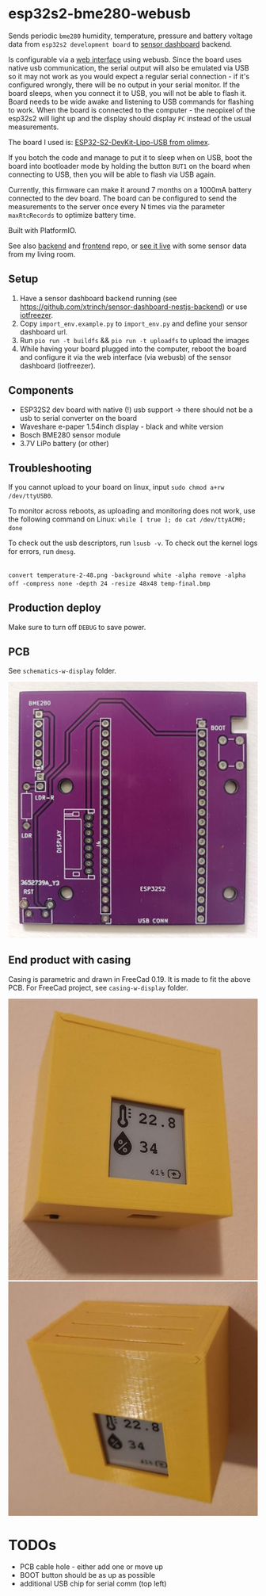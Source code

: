 # esp32s2-bme280-webusb

Sends periodic `bme280` humidity, temperature, pressure and battery voltage data from `esp32s2 development board` to [sensor dashboard](http://iotfreezer.com) backend. 

Is configurable via a [web interface](http://iotfreezer.com/) using webusb. Since the board uses native usb communication, the serial output will also be emulated via USB so it may not work as you would expect a regular serial connection - if it's configured wrongly, there will be no output in your serial monitor. If the board sleeps, when you connect it to USB, you will not be able to flash it. Board needs to be wide awake and listening to USB commands for flashing to work. When the board is connected to the computer - the neopixel of the esp32s2 will light up and the display should display `PC` instead of the usual measurements.

The board I used is: [ESP32-S2-DevKit-Lipo-USB from olimex](https://www.olimex.com/Products/IoT/ESP32-S2/ESP32-S2-DevKit-Lipo-USB/open-source-hardware).

If you botch the code and manage to put it to sleep when on USB, boot the board into bootloader mode by holding the button `BUT1` on the board when connecting to USB, then you will be able to flash via USB again.

Currently, this firmware can make it around 7 months on a 1000mA battery connected to the dev board. The board can be configured to send the measurements to the server once every N times via the parameter `maxRtcRecords` to optimize battery time.

Built with PlatformIO.

See also [backend](https://github.com/xtrinch/sensor-dashboard-nestjs-backend) and [frontend](https://github.com/xtrinch/sensor-dashboard-react-frontend) repo, or [see it live](http://iotfreezer.com/) with some sensor data from my living room.

## Setup

1. Have a sensor dashboard backend running (see https://github.com/xtrinch/sensor-dashboard-nestjs-backend) or use [iotfreezer](http://iotfreezer.com/).
2. Copy `import_env.example.py` to `import_env.py` and define your sensor dashboard url.
3. Run `pio run -t buildfs` && `pio run -t uploadfs` to upload the images
4. While having your board plugged into the computer, reboot the board and configure it via the web interface (via webusb) of the sensor dashboard (iotfreezer).

## Components
- ESP32S2 dev board with native (!) usb support -> there should not be a usb to serial converter on the board
- Waveshare e-paper 1.54inch display - black and white version
- Bosch BME280 sensor module
- 3.7V LiPo battery (or other)

## Troubleshooting

If you cannot upload to your board on linux, input `sudo chmod a+rw /dev/ttyUSB0`.

To monitor across reboots, as uploading and monitoring does not work, use the following command on Linux:
`while [ true ]; do cat /dev/ttyACM0; done`
 
To check out the usb descriptors, run `lsusb -v`. To check out the kernel logs for errors, run `dmesg`.
##

 `convert temperature-2-48.png -background white -alpha remove -alpha off -compress none -depth 24 -resize 48x48 temp-final.bmp`


## Production deploy

Make sure to turn off `DEBUG` to save power.

## PCB

See `schematics-w-display` folder.

![Image of Yaktocat](https://github.com/xtrinch/esp32s2-bme280-webusb/blob/master/images/pcb.jpg)

## End product with casing

Casing is parametric and drawn in FreeCad 0.19. It is made to fit the above PCB. For FreeCad project, see `casing-w-display` folder.

![Image of Yaktocat](https://github.com/xtrinch/esp32s2-bme280-webusb/blob/master/images/casing1.jpg)
![Image of Yaktocat](https://github.com/xtrinch/esp32s2-bme280-webusb/blob/master/images/casing2.jpg)

# TODOs
- PCB cable hole - either add one or move up
- BOOT button should be as up as possible
- additional USB chip for serial comm (top left)